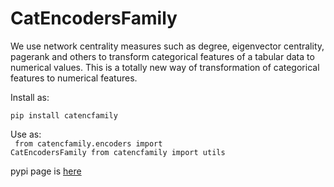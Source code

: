 # CatEncodersFamily

We use network centrality measures such as degree, eigenvector centrality, pagerank and others to transform categorical features of a tabular data to numerical values. This is a totally new way of transformation of categorical features to numerical features.


Install as:

<code>pip install catencfamily</code>

Use as: <br>
<code>
from catencfamily.encoders import CatEncodersFamily
from catencfamily import utils
</code><br>

pypi page is [here](https://pypi.org/project/catencfamily)
